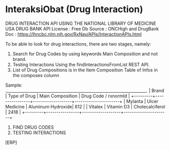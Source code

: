 # InteraksiObat (Drug Interaction)

DRUG INTERACTION API USING THE NATIONAL LIBRARY OF MEDICINE USA DRUG BANK API
License : Free
Db Source : ONCHigh and DrugBank
Doc : https://lhncbc.nlm.nih.gov/RxNav/APIs/InteractionAPIs.html

To be able to look for drug interactions, there are two stages, namely:
1. Search for Drug Codes by using keywords Main Composition and not brand.
2. Testing Interactions Using the findInteractionsFromList REST API.
3. List of Drug Compositions is in the Item Composition Table of Infos in the composes column

Sample:
._____________________________________________________________________.
| Brand   | Type of Drug   | Main Composition  | Drug Code / rxnormId |
+---------+----------------+-------------------+----------------------+
| Mylanta | Ulcer Medicine | Aluminum Hydroxide| 612                  |
| Vitalex | Vitamin D3     | Cholecalciferol   | 2418                 |
+---------+----------------+-------------------+----------------------+

1. FIND DRUG CODES
2. TESTING INTERACTIONS

[ERP]